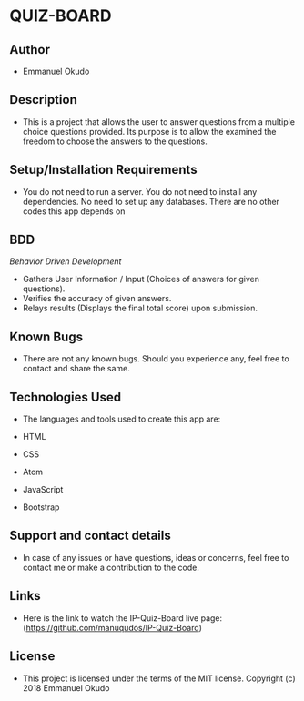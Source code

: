 # QUIZ-BOARD

## Author

* Emmanuel Okudo

## Description

* This is a project that allows the user to answer questions from a multiple choice questions provided. Its purpose is to allow the examined the freedom to choose the answers to the questions.

## Setup/Installation Requirements

* You do not need to run a server. You do not need to install any dependencies. No need to set up any databases. There are no other codes this app depends on

## BDD
*Behavior Driven Development*

* Gathers User Information / Input (Choices of answers for given questions).
* Verifies the accuracy of given answers.
* Relays results (Displays the final total score) upon submission.

## Known Bugs

* There are not any known bugs. Should you experience any, feel free to contact and share the same.

## Technologies Used

* The languages and tools used to create this app are:

* HTML
* CSS
* Atom
* JavaScript
* Bootstrap

## Support and contact details

* In case of any issues or have questions, ideas or concerns, feel free to contact me or make a contribution to the code.

## Links

* Here is the link to watch the IP-Quiz-Board live page: (https://github.com/manuqudos/IP-Quiz-Board)

## License

* This project is licensed under the terms of the MIT license. Copyright (c) 2018 Emmanuel Okudo
